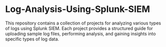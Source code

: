 # Log-Analysis-Using-Splunk-SIEM
This repository contains a collection of projects for analyzing various types of logs using Splunk SIEM. Each project provides a structured guide for uploading sample log files, performing analysis, and gaining insights into specific types of log data.
